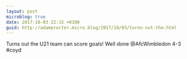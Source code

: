 ```yaml
---
layout: post
microblog: true
date: 2017-10-03 22:15 +0100
guid: http://adamprocter.micro.blog/2017/10/03/turns-out-the.html
---
```

Turns out the U21 team can score goals! Well done @AfcWimbledon 4-3 #coyd
